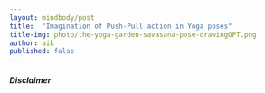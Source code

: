 ```yaml
---
layout: mindbody/post
title:  "Imagination of Push-Pull action in Yoga poses"
title-img: photo/the-yoga-garden-savasana-pose-drawingOPT.png
author: aik
published: false
---
```



##### Disclaimer

